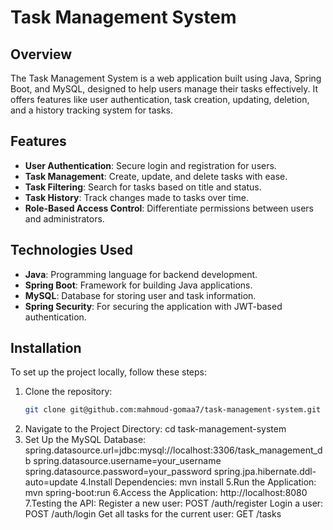 # Task Management System

## Overview
The Task Management System is a web application built using Java, Spring Boot, and MySQL, designed to help users manage their tasks effectively. It offers features like user authentication, task creation, updating, deletion, and a history tracking system for tasks.

## Features
- **User Authentication**: Secure login and registration for users.
- **Task Management**: Create, update, and delete tasks with ease.
- **Task Filtering**: Search for tasks based on title and status.
- **Task History**: Track changes made to tasks over time.
- **Role-Based Access Control**: Differentiate permissions between users and administrators.

## Technologies Used
- **Java**: Programming language for backend development.
- **Spring Boot**: Framework for building Java applications.
- **MySQL**: Database for storing user and task information.
- **Spring Security**: For securing the application with JWT-based authentication.

## Installation
To set up the project locally, follow these steps:

1. Clone the repository:
   ```bash
   git clone git@github.com:mahmoud-gomaa7/task-management-system.git
2. Navigate to the Project Directory:
   cd task-management-system
3. Set Up the MySQL Database:
  spring.datasource.url=jdbc:mysql://localhost:3306/task_management_db
  spring.datasource.username=your_username
  spring.datasource.password=your_password
  spring.jpa.hibernate.ddl-auto=update
4.Install Dependencies:
  mvn install
5.Run the Application:
  mvn spring-boot:run
6.Access the Application:
  http://localhost:8080
7.Testing the API:
  Register a new user:
    POST /auth/register
  Login a user:
    POST /auth/login
  Get all tasks for the current user:
    GET /tasks




